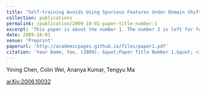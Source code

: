 ```yaml
---
title: "Self-training Avoids Using Spurious Features Under Domain Shift"
collection: publications
permalink: /publication/2009-10-01-paper-title-number-1
excerpt: 'This paper is about the number 1. The number 2 is left for future work.'
date: 2009-10-01
venue: 'Preprint'
paperurl: 'http://academicpages.github.io/files/paper1.pdf'
citation: 'Your Name, You. (2009). &quot;Paper Title Number 1.&quot; <i>Journal 1</i>. 1(1).'
---
```

Yining Chen, Colin Wei, Ananya Kumar, Tengyu Ma

[arXiv:2006.10032](https://arxiv.org/abs/2006.10032)
